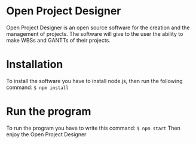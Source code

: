 # Open Project Designer
Open Project Designer is an open source software for the creation and the management of projects. The
software will give to the user the ability to make WBSs and GANTTs of their projects.

# Installation
To install the software you have to install node.js, then run the following command:
`$ npm install`

# Run the program
To run the program you have to write this command:
`$ npm start`
Then enjoy the Open Project Designer
